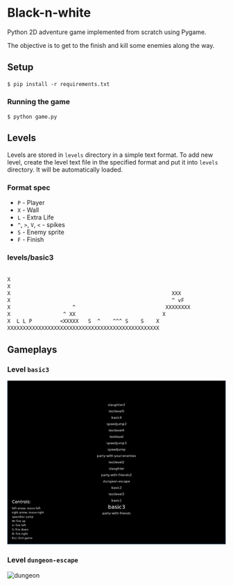 # Black-n-white
Python 2D adventure game implemented from scratch using Pygame.

The objective is to get to the finish and kill some enemies along the way.

## Setup
```
$ pip install -r requirements.txt
```

### Running the game
```
$ python game.py
```



## Levels
Levels are stored in `levels` directory in a simple text format.
To add new level, create the level text file in the specified format and put it into `levels` directory. It will be automatically loaded.


### Format spec
- `P` - Player
- `X` - Wall
- `L` - Extra Life
- `^`, `>`, `V`, `<` - spikes
- `S` - Enemy sprite
- `F` - Finish

### levels/basic3
```

X
X
X                                                    XXX
X                                                    ^ vF
X                    ^                             XXXXXXXX
X                 ^ XX                            X
X  L L P         <XXXXX   S  ^    ^^^ S    S    X
XXXXXXXXXXXXXXXXXXXXXXXXXXXXXXXXXXXXXXXXXXXXXXXXX

```


## Gameplays
### Level `basic3`
![basic](gifs/basic.gif)

### Level `dungeon-escape`
![dungeon](gifs/dungeon.gif)


